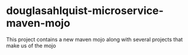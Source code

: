 # douglasahlquist-microservice-maven-mojo
This project contains a new maven mojo along with several projects that make us of the mojo
